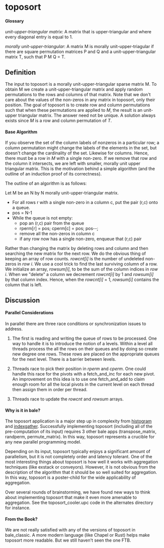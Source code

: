 # toposort

#### Glossary

*unit-upper-triangular matrix*: A matrix that is upper-triangular and where every diagonal entry is equal to 1.

*morally unit-upper-triangular*: A matrix M is morally unit-upper-triagular if there are square permutation matrices P and Q and a unit-upper-triangular matrix T, such that P M Q = T. 

## Definition

The input to toposort is a morally unit-upper-triangular sparse matrix M.  To obtain M we create a unit-upper-triangular matrix and apply random permutations to the rows and columns of that matrix. Note that we don't care about the values of the non-zeros in any matrix in toposort, only their position.  The goal of
toposort is to create row and column permutations such that when these permutations are applied to *M*, the result is an unit-upper triangular matrix. The answer need not be unique. A solution always exists since *M* is a row and column permutation of *T*.

#### Base Algorithm

If you observe the set of the column labels of nonzeros
in a particular row; a column permutation might change the labels of
the elements in the set, but doesn't change the cardinality of the
set. Likewise for columns. Hence, there must be a row in *M* with a
single non-zero.  If we remove that row and the column it intersects,
we are left with smaller, morally unit upper triangular matrix. This is the
motivation behind a simple algorithm (and the outline of an induction
proof of its correctness).

The outline of an algorithm is as follows:

Let M be an N by N morally unit-upper-triangular matrix. 

* For all rows r with a single non-zero in a column c, put the pair (r,c) onto a queue.
* pos = N-1
* While the queue is not empty: 
  * pop an (r,c) pair from the queue
  * rperm[r] = pos; cperm[c] = pos; pos--;
  * remove all the non-zeros in column c
  * if any row now has a single non-zero, enqueue that (r,c) pair

Rather than changing the matrix by deleting rows and column and then searching the 
new matrix for the next row.  We do the obvious thing of keeping an array of row counts.
*rowcnt[i]* is the number of undeleted non-zeros in *row i*. We use a cool trick to find the last surviving column of a row. We initialize an array, *rowsum[i]*, to be the sum of the column indices in *row i*.
When we "delete" a column we decrement *rowcnt[i]* by 1 and *rowsum[i]* by that column index.
Hence, when the *rowcnt[i]* = 1, *rowsum[i]* contains the column that is left. 

## Discussion

#### Parallel Considerations

In parallel there are three race conditions or synchronization issues to address.

1. The first is reading and writing the queue of rows to be processed.
   One way to handle it is to introduce the notion of a levels.
   Within a level all threads process the all the rows on their queues 
   and by doing so create new degree one rows. These rows are placed on the 
   appropriate queues for the next level. There is a barrier between levels.

2. Threads race to pick their position in *rperm* and *cperm*. 
   One could handle this race for the pivots with a fetch_and_inc for each new pivot. An improvement on this idea is to use one fetch_and_add to claim enough room for all the local pivots 
   in the current level on each thread then assign them in order per thread.

3. Threads race to update the *rowcnt* and *rowsum* arrays. 

#### Why is it in bale?	

The toposort application is a major step up in complexity from [histogram](../histo_src/README.md) and
[indexgather](../ig_src/README.md). Successfully implementing toposort (including all of the pre-computation of its input) requires 3 other bale apps (transpose_matrix, randperm, permute_matrix). In this way, toposort represents a crucible for any new parallel programming model.

Depending on its input, toposort typically enjoys a significant amount of parallelism, but it is not completely order and latency tolerant. One of the most interesting things about toposort is how well it works with aggregation techniques (like exstack or conveyors). However, it is not obvious from the description of the algorithm that it should be so well suited for aggregation. In this way, toposort is a poster-child for the wide applicability of aggregation. 

Over several rounds of brainstorming, we have found new ways to think about implementing toposort that make it even more amenable to aggregation. See the toposort_cooler.upc code in the alternates directory for instance. 

#### From the Book?

We are not really satisfied with any of the versions of toposort in bale_classic. A more modern language (like Chapel or Rust) helps make toposort more readable. But we still haven't seen the one FTB.